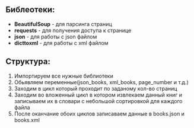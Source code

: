 ## Библеотеки:
* **BeautifulSoup** - для парсинга страниц
* **requests** - для получения доступа к странице
* **json** - для работы с json файлом
* **dicttoxml** - для работы с xml файлом

## Структура:
1. Импортируем все нужные библиотеки
2. Обьявляем переменные(json_books, xml_books, page_number и т.д.)
3. Заходим в цикл который проходит по заданому кол-во страниц
4. Заходим во вложенный цикл в котором извлекаем данный книг и записываем их в словари с небольшой сортировкой для каждого файла
5. После оканчание обоих циклов записаваем данные в books.json и books.xml

